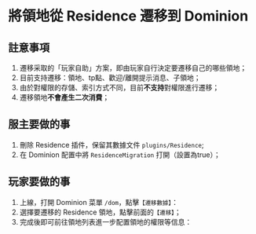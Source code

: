 # 將領地從 Residence 遷移到 Dominion

## 註意事項

1. 遷移采取的「玩家自助」方案，即由玩家自行決定要遷移自己的哪些領地；
2. 目前支持遷移：領地、tp點、歡迎/離開提示消息、子領地；
3. 由於對權限的存儲、索引方式不同，目前**不支持**對權限進行遷移；
4. 遷移領地**不會產生二次消費**；

## 服主要做的事

1. 刪除 Residence 插件，保留其數據文件 `plugins/Residence`;
2. 在 Dominion 配置中將 `ResidenceMigration` 打開（設置為true）；

## 玩家要做的事

1. 上線，打開 Dominion 菜單 `/dom`，點擊`【遷移數據】`：
2. 選擇要遷移的 Residence 領地，點擊前面的`【遷移】`；
3. 完成後即可前往領地列表進一步配置領地的權限等信息：
